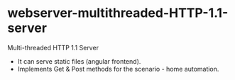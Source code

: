 # webserver-multithreaded-HTTP-1.1-server
Multi-threaded HTTP 1.1 Server

- It can serve static files (angular frontend).
- Implements Get & Post methods for the scenario - home automation.
